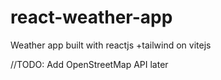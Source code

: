 # react-weather-app

Weather app built with reactjs
+tailwind
on vitejs


//TODO: Add OpenStreetMap API later